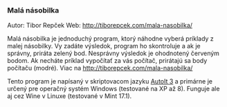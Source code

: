 ### Malá násobilka

Autor: Tibor Repček
Web: http://tiborepcek.com/mala-nasobilka/

Malá násobilka je jednoduchý program, ktorý náhodne vyberá príklady z malej násobilky. Vy zadáte výsledok, program ho skontroluje a ak je správny, priráta zelený bod. Nesprávny výsledok je ohodnotený červeným bodom. Ak necháte príklad vypočítať za vás počítač, prirátajú sa body počítaču (modré). Viac na http://tiborepcek.com/mala-nasobilka/

Tento program je napísaný v skriptovacom jazyku [AutoIt 3](https://www.autoitscript.com/) a primárne je určený pre operačný systém Windows (testované na XP až 8). Funguje ale aj cez Wine v Linuxe (testované v Mint 17.1).
